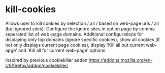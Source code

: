 # kill-cookies
Allows user to kill cookies by selection / all / based on web-page urls / all (but ignored sites). 
Configure the ignore sites in option page by comma seperated list of web-page domains. 
Additional configurations for displaying only top domains (ignore specific cookies), show all cookies (if not only displays current page cookies), display 'Kill all but current web-apge' and 'Kill all for current web-page' options.

Inspired by previous cookiekiller addon
https://addons.mozilla.org/en-US/firefox/addon/cookiekiller/

